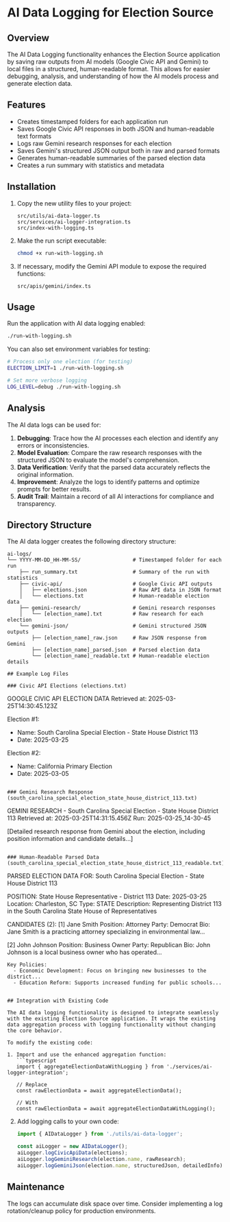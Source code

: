 # AI Data Logging for Election Source

## Overview
The AI Data Logging functionality enhances the Election Source application by saving raw outputs from AI models (Google Civic API and Gemini) to local files in a structured, human-readable format. This allows for easier debugging, analysis, and understanding of how the AI models process and generate election data.

## Features
- Creates timestamped folders for each application run
- Saves Google Civic API responses in both JSON and human-readable text formats
- Logs raw Gemini research responses for each election
- Saves Gemini's structured JSON output both in raw and parsed formats
- Generates human-readable summaries of the parsed election data
- Creates a run summary with statistics and metadata

## Installation

1. Copy the new utility files to your project:
   ```
   src/utils/ai-data-logger.ts
   src/services/ai-logger-integration.ts
   src/index-with-logging.ts
   ```

2. Make the run script executable:
   ```bash
   chmod +x run-with-logging.sh
   ```

3. If necessary, modify the Gemini API module to expose the required functions:
   ```
   src/apis/gemini/index.ts
   ```

## Usage

Run the application with AI data logging enabled:

```bash
./run-with-logging.sh
```

You can also set environment variables for testing:

```bash
# Process only one election (for testing)
ELECTION_LIMIT=1 ./run-with-logging.sh

# Set more verbose logging
LOG_LEVEL=debug ./run-with-logging.sh
```

## Analysis

The AI data logs can be used for:

1. **Debugging**: Trace how the AI processes each election and identify any errors or inconsistencies.
2. **Model Evaluation**: Compare the raw research responses with the structured JSON to evaluate the model's comprehension.
3. **Data Verification**: Verify that the parsed data accurately reflects the original information.
4. **Improvement**: Analyze the logs to identify patterns and optimize prompts for better results.
5. **Audit Trail**: Maintain a record of all AI interactions for compliance and transparency.

## Directory Structure
The AI data logger creates the following directory structure:

```
ai-logs/
└── YYYY-MM-DD_HH-MM-SS/                 # Timestamped folder for each run
    ├── run_summary.txt                  # Summary of the run with statistics
    ├── civic-api/                       # Google Civic API outputs
    │   ├── elections.json               # Raw API data in JSON format
    │   └── elections.txt                # Human-readable election data
    ├── gemini-research/                 # Gemini research responses
    │   └── [election_name].txt          # Raw research for each election
    └── gemini-json/                     # Gemini structured JSON outputs
        ├── [election_name]_raw.json     # Raw JSON response from Gemini
        ├── [election_name]_parsed.json  # Parsed election data
        └── [election_name]_readable.txt # Human-readable election details

## Example Log Files

### Civic API Elections (elections.txt)
```
GOOGLE CIVIC API ELECTION DATA
Retrieved at: 2025-03-25T14:30:45.123Z

Election #1:
- Name: South Carolina Special Election - State House District 113
- Date: 2025-03-25

Election #2:
- Name: California Primary Election
- Date: 2025-03-05
```

### Gemini Research Response (south_carolina_special_election_state_house_district_113.txt)
```
GEMINI RESEARCH - South Carolina Special Election - State House District 113
Retrieved at: 2025-03-25T14:31:15.456Z
Run: 2025-03-25_14-30-45

[Detailed research response from Gemini about the election, including position information and candidate details...]
```

### Human-Readable Parsed Data (south_carolina_special_election_state_house_district_113_readable.txt)
```
PARSED ELECTION DATA FOR: South Carolina Special Election - State House District 113

POSITION: State House Representative - District 113
Date: 2025-03-25
Location: Charleston, SC
Type: STATE
Description: Representing District 113 in the South Carolina State House of Representatives

CANDIDATES (2):
[1] Jane Smith
    Position: Attorney
    Party: Democrat
    Bio: Jane Smith is a practicing attorney specializing in environmental law...

[2] John Johnson
    Position: Business Owner
    Party: Republican
    Bio: John Johnson is a local business owner who has operated...

    Key Policies:
      - Economic Development: Focus on bringing new businesses to the district...
      - Education Reform: Supports increased funding for public schools...
```

## Integration with Existing Code

The AI data logging functionality is designed to integrate seamlessly with the existing Election Source application. It wraps the existing data aggregation process with logging functionality without changing the core behavior.

To modify the existing code:

1. Import and use the enhanced aggregation function:
   ```typescript
   import { aggregateElectionDataWithLogging } from './services/ai-logger-integration';
   
   // Replace
   const rawElectionData = await aggregateElectionData();
   
   // With
   const rawElectionData = await aggregateElectionDataWithLogging();
   ```

2. Add logging calls to your own code:
   ```typescript
   import { AIDataLogger } from './utils/ai-data-logger';
   
   const aiLogger = new AIDataLogger();
   aiLogger.logCivicApiData(elections);
   aiLogger.logGeminiResearch(election.name, rawResearch);
   aiLogger.logGeminiJson(election.name, structuredJson, detailedInfo);
   ```

## Maintenance

The logs can accumulate disk space over time. Consider implementing a log rotation/cleanup policy for production environments.